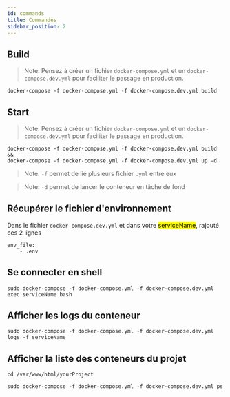 ```yaml
---
id: commands
title: Commandes
sidebar_position: 2
---
```


## Build

> Note: Pensez à créer un fichier  `docker-compose.yml` et un `docker-compose.dev.yml` pour faciliter le passage en production.

```shell
docker-compose -f docker-compose.yml -f docker-compose.dev.yml build
```

## Start

> Note: Pensez à créer un fichier  `docker-compose.yml` et un `docker-compose.dev.yml` pour faciliter le passage en production.

```shell
docker-compose -f docker-compose.yml -f docker-compose.dev.yml build &&
docker-compose -f docker-compose.yml -f docker-compose.dev.yml up -d
```

> Note: `-f` permet de lié plusieurs fichier `.yml` entre eux

> Note: `-d` permet de lancer le conteneur en tâche de fond

## Récupérer le fichier d'environnement

Dans le fichier `docker-compose.dev.yml` et dans votre <mark>serviceName</mark>, rajouté ces 2 lignes

```shell
env_file:
    - .env
```

## Se connecter en shell

```shell
sudo docker-compose -f docker-compose.yml -f docker-compose.dev.yml exec serviceName bash
```

## Afficher les logs du conteneur

```shell
sudo docker-compose -f docker-compose.yml -f docker-compose.dev.yml logs -f serviceName
```

## Afficher la liste des conteneurs du projet

```shell
cd /var/www/html/yourProject
```

```shell
sudo docker-compose -f docker-compose.yml -f docker-compose.dev.yml ps
```
